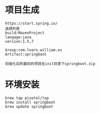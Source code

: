 # 项目生成
	https://start.spring.io/
	选择的是
	build:MavenProject
	langage:java
	version:1.5,7
	
	Group:com.learn.william.xu
	Artifact:springboot
	
	初级化后的最初的项目在init目录下springboot.zip
# 环境安装
	brew tap pivotal/tap
	brew install springboot
	brew update springboot
	
	
	
	